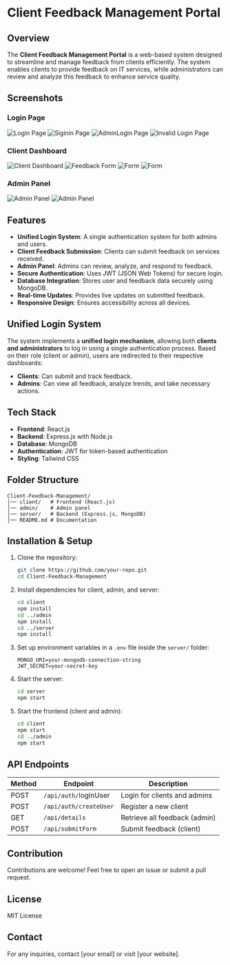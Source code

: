# Client Feedback Management Portal
## Overview
The **Client Feedback Management Portal** is a web-based system designed to streamline and manage feedback from clients efficiently. The system enables clients to provide feedback on IT services, while administrators can review and analyze this feedback to enhance service quality.

## Screenshots
### Login Page
![Login Page](Screenshots/login.png)
![Siginin Page](Screenshots/Signup.png)
![AdminLogin Page](Screenshots/Admn_Login.png)
![Invalid Login Page](Screenshots/invalid.png)

### Client Dashboard
![Client Dashboard](Screenshots/landingpage.png)
![Feedback Form](Screenshots/FeebackResponse.png)
![Form](Screenshots/SuccessForm.png)
![Form](Screenshots/EmptyResponse.png)


### Admin Panel
![Admin Panel](Screenshots/DASHBOARD.png)
![Admin Panel](Screenshots/AdminDashboard.png)

## Features
- **Unified Login System**: A single authentication system for both admins and users.   
- **Client Feedback Submission**: Clients can submit feedback on services received.
- **Admin Panel**: Admins can review, analyze, and respond to feedback.
- **Secure Authentication**: Uses JWT (JSON Web Tokens) for secure login.
- **Database Integration**: Stores user and feedback data securely using MongoDB.
- **Real-time Updates**: Provides live updates on submitted feedback.
- **Responsive Design**: Ensures accessibility across all devices.

## Unified Login System
The system implements a **unified login mechanism**, allowing both **clients and administrators** to log in using a single authentication process. Based on their role (client or admin), users are redirected to their respective dashboards:
- **Clients**: Can submit and track feedback.
- **Admins**: Can view all feedback, analyze trends, and take necessary actions.

## Tech Stack
- **Frontend**: React.js
- **Backend**: Express.js with Node.js
- **Database**: MongoDB
- **Authentication**: JWT for token-based authentication
- **Styling**: Tailwind CSS

## Folder Structure
```
Client-Feedback-Management/
│── client/   # Frontend (React.js)
│── admin/    # Admin panel
│── server/   # Backend (Express.js, MongoDB)
│── README.md # Documentation
```

## Installation & Setup
1. Clone the repository:
   ```sh
   git clone https://github.com/your-repo.git
   cd Client-Feedback-Management
   ```

2. Install dependencies for client, admin, and server:
   ```sh
   cd client
   npm install
   cd ../admin
   npm install
   cd ../server
   npm install
   ```

3. Set up environment variables in a `.env` file inside the `server/` folder:
   ```env
   MONGO_URI=your-mongodb-connection-string
   JWT_SECRET=your-secret-key
   ```

4. Start the server:
   ```sh
   cd server
   npm start
   ```

5. Start the frontend (client and admin):
   ```sh
   cd client
   npm start
   cd ../admin
   npm start
   ```

## API Endpoints
  | Method | Endpoint              | Description                   |
  |--------|-----------------------|-------------------------------|
  | POST   | `/api/auth/`loginUser | Login for clients and admins  |
  | POST   | `/api/auth/createUser`| Register a new client        |
  | GET    | `/api/details`        | Retrieve all feedback (admin) |
  | POST   | `/api/submitForm`     | Submit feedback (client)      |


## Contribution
Contributions are welcome! Feel free to open an issue or submit a pull request.

## License
MIT License

## Contact
For any inquiries, contact [your email] or visit [your website].
